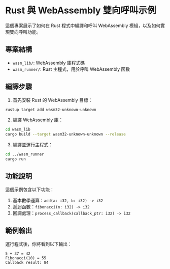 # Rust 與 WebAssembly 雙向呼叫示例

這個專案展示了如何在 Rust 程式中編譯和呼叫 WebAssembly 模組，以及如何實現雙向呼叫功能。

## 專案結構

- `wasm_lib/`: WebAssembly 庫程式碼
- `wasm_runner/`: Rust 主程式，用於呼叫 WebAssembly 函數

## 編譯步驟

1. 首先安裝 Rust 的 WebAssembly 目標：
```bash
rustup target add wasm32-unknown-unknown
```

2. 編譯 WebAssembly 庫：
```bash
cd wasm_lib
cargo build --target wasm32-unknown-unknown --release
```

3. 編譯並運行主程式：
```bash
cd ../wasm_runner
cargo run
```

## 功能說明

這個示例包含以下功能：

1. 基本數學運算：`add(a: i32, b: i32) -> i32`
2. 遞迴函數：`fibonacci(n: i32) -> i32`
3. 回調處理：`process_callback(callback_ptr: i32) -> i32`

## 範例輸出

運行程式後，你將看到以下輸出：
```
5 + 37 = 42
Fibonacci(10) = 55
Callback result: 84
``` 